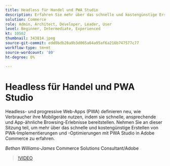 ```yaml
---
title: Headless für Handel und PWA Studio
description: Erfahren Sie mehr über das schnelle und kostengünstige Erstellen von PWA-Implementierungen und -Optimierungen mit PWA Studio in Adobe Commerce.
solution: Commerce
role: Admin, Architect, Developer, Leader, User
level: Beginner, Intermediate, Experienced
kt: 10562
thumbnail: 343814.jpeg
source-git-commit: edd0bdb28a9b3d065a64a95af6a216b747577c77
workflow-type: tm+mt
source-wordcount: '80'
ht-degree: 0%

---
```


# Headless für Handel und PWA Studio

Headless- und progressive Web-Apps (PWA) definieren neu, wie Verbraucher ihre Mobilgeräte nutzen, indem sie schnelle, ansprechende und App-ähnliche Browsing-Erlebnisse bereitstellen. Nehmen Sie an dieser Sitzung teil, um mehr über das schnelle und kostengünstige Erstellen von PWA-Implementierungen und -Optimierungen mit PWA Studio in Adobe Commerce zu erfahren.

*Bethan Williams-James* Commerce Solutions Consultant/Adobe

>[!VIDEO](https://video.tv.adobe.com/v/343814/?quality=12&learn=on)
